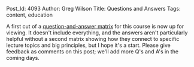 Post_Id: 4093
Author: Greg Wilson
Title: Questions and Answers
Tags: content, education

<p>A first cut of a <a href="|filename|2011-03-15-twenty-questions-minus-two.md">question-and-answer matrix</a> for this course is now up for viewing.  It doesn't include everything, and the answers aren't particularly helpful without a second matrix showing how they connect to specific lecture topics and big principles, but I hope it's a start. Please give feedback as comments on this post; we'll add more Q's and A's in the coming days.</p>
